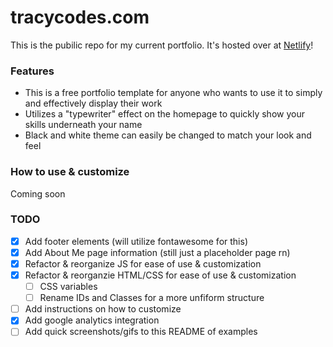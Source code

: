 # tracycodes.com

This is the pubilic repo for my current portfolio. It's hosted over at [Netlify](https://netlify.com)!

### Features

- This is a free portfolio template for anyone who wants to use it to simply and effectively display their work
- Utilizes a "typewriter" effect on the homepage to quickly show your skills underneath your name
- Black and white theme can easily be changed to match your look and feel

### How to use & customize

Coming soon

### TODO

- [x] Add footer elements (will utilize fontawesome for this)
- [x] Add About Me page information (still just a placeholder page rn)
- [x] Refactor & reorganize JS for ease of use & customization
- [x] Refactor & reorganzie HTML/CSS for ease of use & customization
  - [ ] CSS variables
  - [ ] Rename IDs and Classes for a more unfiform structure
- [ ] Add instructions on how to customize
- [x] Add google analytics integration
- [ ] Add quick screenshots/gifs to this README of examples
